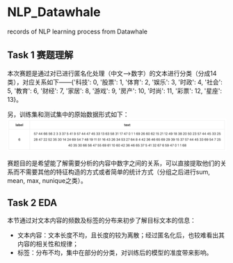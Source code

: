 # NLP_Datawhale
records of NLP learning process from Datawhale

## Task 1 赛题理解
本次赛题是通过对已进行匿名化处理（中文-->数字）的文本进行分类（分成14类），对应关系如下——{'科技': 0, '股票': 1, '体育': 2, '娱乐': 3, '时政': 4, '社会': 5, '教育': 6, '财经': 7, '家居': 8, '游戏': 9, '房产': 10, '时尚': 11, '彩票': 12, '星座': 13}。

另，训练集和测试集中的原始数据形式如下：
![image](https://github.com/KennyNgZW/NLP_Datawhale/blob/master/dataform_text_classification.png)

赛题目的是希望能了解需要分析的内容中数字之间的关系，可以直接提取他们的关系而不需要其他的特征构造的方式或者简单的统计方式（分组之后进行sum, mean, max, nunique之类）。

## Task 2 EDA
本节通过对文本内容的频数及标签的分布来初步了解目标文本的信息：
* 文本内容：文本长度不均，且长度的较为离散；经过匿名化后，也较难看出其内容的相关性和规律；
* 标签：分布不均，集中在部分的分类，对训练后的模型的准度带来影响。
